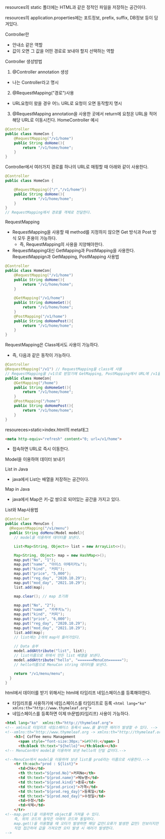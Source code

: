 resources의 static 폴더에는 HTML과 같은 정적인 파일을 저장하는 공간이다.

resources의 application.properties에는 포트정보, prefix, suffix, DB정보 등이 담겨있다.

Controller란
- 안내소 같은 역할
- 값이 오면 그 값을 어떤 경로로 보내야 할지 선택하는 역할

Controller 생성방법
1. @Controller annotation 생성
- 나는 Controller라고 명시
2. @RequestMapping("경로")사용
- URL요청이 왔을 경우 어느 URL로 요청이 오면 동작할지 명시
3. @RequestMapping annotation을 사용한 곳에서 return에 요청온 URL을 적어 해당 URL로 이동시킨다.
HomeController 예시
```java
@Controller
public class HomeCon {
    @RequestMapping("/v1/home")
    public String doHome(){
        return "/v1/home/home";
    }
}

```
Controller에서 여러가지 경로를 하나의 URL로 매핑할 때 아래와 같이 사용한다.
```java
@Controller
public class HomeCon {

    @RequestMapping({"/","/v1/home"})
    public String doHome(){
        return "/v1/home/home";
    }
}
// RequestMapping에서 경로를 객체로 전달한다.
```

RequestMapping
- RequestMapping을 사용할 때 method를 지정하지 않으면 Get 방식과 Post 방식 모두 혼용이 가능하다.
  - 즉, RequestMapping의 사용을 지양해야한다.
- RequestMapping대신 GetMapping과 PostMapping을 사용한다.
RequestMappign과 GetMapping, PostMapping 사용법
```java
@Controller
public class HomeCon{
    @RequestMapping("/v1/home")
    public String doHome(){
        return "/v1/home/home";
    }
    
    @GetMapping("/v1/home")
    public String doHomeGet(){
        return "/v1/home/home";
    }
    @PostMapping("/v1/home")
    public String doHomePost(){
        return "/v1/home/home";
    }
}
```

RequestMapping은 Class에서도 사용이 가능하다.
- 즉, 다음과 같은 동작이 가능하다.
```java
@Controller
@RequestMapping("/v1") // RequestMapping을 class에 사용
// RequestMapping을 /v1으로 받았기에 GetMapping, PostMapping에서 URL에 /v1을 생략할 수 있다.
public class HomeCon{
    @GetMapping("/home")
    public String doHomeGet(){
        return "/v1/home/home";
    }
    @PostMapping("/home")
    public String doHomePost(){
        return "/v1/home/home";
    }
}
```

resoureces>static>index.html의 meta태그
```html
<meta http-equiv="refresh" content="0; url=/v1/home">
```
- 접속하면 URL로 즉시 이동한다.


Model을 이용하여 데이터 보내기

List in Java
- java에서 List는 배열을 저장하는 공간이다.

Map in Java
- java에서 Map은 키-값 쌍으로 되어있는 공간을 가지고 있다.

List와 Map사용법
```java
@Controller
public class MenuCon {
  @RequestMapping("/v1/menu")
  public String doMenu(Model model){
    // model을 이용하여 데이터를 보낸다.

    List<Map<String, Object>> list = new ArrayList<>();

    Map<String, Object> map = new HashMap<>();
    map.put("No", "1");
    map.put("name", "아이스 아메리카노");
    map.put("kind", "커피");
    map.put("price", "5,000");
    map.put("reg_day", "2020.10.29");
    map.put("mod_day", "2021.10.29");
    list.add(map);

    map.clear(); // map 초기화

    map.put("No", "2");
    map.put("name", "카푸치노");
    map.put("kind", "커피");
    map.put("price", "6,000");
    map.put("reg_day", "2020.10.29");
    map.put("mod_day", "2021.10.29");
    list.add(map);
    // list에는 2개의 map이 들어가있다.
    
    // Data 송부
    model.addAttribute("list", list);
    // list이름으로 위에서 만든 list 배열을 보낸다.
    model.addAttribute("hello", "=======MenuCon======");
    // hello이름으로 MenuCon string 데이터를 보낸다.

    return "/v1/menu/menu";
  }
}
```

html에서 데이터를 받기 위해서는 html에 타임리프 네임스페이스를 등록해야한다.
- 타임리프를 사용하기에 네임스페이스를 타임리프로 등록
`<html lang="ko" xmlns:th="http://www.thymeleaf.org">`
- 네임스페이스를 등록하면 이제 th문법(타임리프) 사용이 가능하다.
```html
<html lang="ko"  xmlns:th="http://thymeleaf.org">
<!-- xmlns로 타임리프 네임스페이스 등록시 www.를 붙이면 에러가 발생할 수 있다. -->
<!--xmlns:th="http://www.thymeleaf.org -> xmlns:th="http://thymeleaf.org""-->
    <h3>[ Coffee menu Management 
      <span style="font-size:30px;">&#9749;</span> ]
      <th:block th:text="${hello}"></th:block></h3>
<!-- MenuCon에서 model을 이용하여 보낸 hello의 단일 값이다.-->

<!--MenuCon에서 model을 이용하여 보낸 list를 prod라는 이름으로 사용한다.-->
    <tr th:each="prod : ${list}">
      <td>Chk</td>
      <th th:text="${prod.No}">커피No</th>
      <td th:text="${prod.name}">메뉴명</td>
      <td th:text="${prod.kind}">종류</td>
      <td th:text="${prod.price}">가격</td>
      <td th:text="${prod.reg_day}">등록일</td>
      <td th:text="${prod.mod_day}">수정일</td>
      <td>수정</td>
      <td>삭제</td>
    </tr>
<!--map.get()을 이용하면 object를 가져올 수 있다.
    즉, 위의 코드의 동작은 아래의 코드와 동일하다.
    map.get()을 이용했을 때 오타가 발생하면 해당 값만(오류가 발생한 값만) 안보이지만
    직접 접근하여 값을 가져오면 오타 발생 시 에러가 발생한다.
-->




```